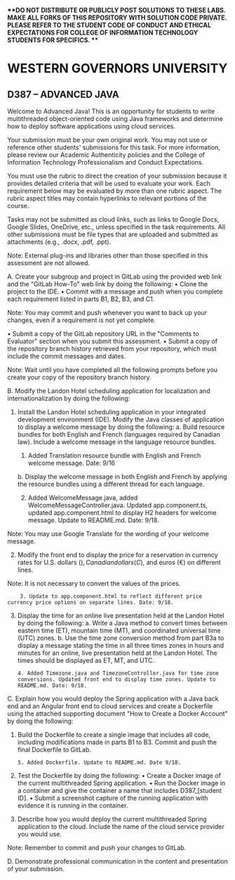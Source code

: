 <strong> **DO NOT DISTRIBUTE OR PUBLICLY POST SOLUTIONS TO THESE LABS. MAKE ALL FORKS OF THIS REPOSITORY WITH SOLUTION CODE PRIVATE. PLEASE REFER TO THE STUDENT CODE OF CONDUCT AND ETHICAL EXPECTATIONS FOR COLLEGE OF INFORMATION TECHNOLOGY STUDENTS FOR SPECIFICS. ** </strong>

# WESTERN GOVERNORS UNIVERSITY 
## D387 – ADVANCED JAVA
Welcome to Advanced Java! This is an opportunity for students to write multithreaded object-oriented code using Java frameworks and determine how to deploy software applications using cloud services.

Your submission must be your own original work. You may not use or reference other students' submissions for this task. For more information, please review our Academic Authenticity policies and the College of Information Technology Professionalism and Conduct Expectations.

You must use the rubric to direct the creation of your submission because it provides detailed criteria that will be used to evaluate your work. Each requirement below may be evaluated by more than one rubric aspect. The rubric aspect titles may contain hyperlinks to relevant portions of the course.

Tasks may not be submitted as cloud links, such as links to Google Docs, Google Slides, OneDrive, etc., unless specified in the task requirements. All other submissions must be file types that are uploaded and submitted as attachments (e.g., .docx, .pdf, .ppt).

Note: External plug-ins and libraries other than those specified in this assessment are not allowed.

A.  Create your subgroup and project in GitLab using the provided web link and the "GitLab How-To" web link by doing the following:
•   Clone the project to the IDE.
•   Commit with a message and push when you complete each requirement listed in parts B1, B2, B3, and C1.

Note: You may commit and push whenever you want to back up your changes, even if a requirement is not yet complete.

•   Submit a copy of the GitLab repository URL in the "Comments to Evaluator" section when you submit this assessment.
•   Submit a copy of the repository branch history retrieved from your repository, which must include the commit messages and dates.

Note: Wait until you have completed all the following prompts before you create your copy of the repository branch history.

B.  Modify the Landon Hotel scheduling application for localization and internationalization by doing the following:
1.   Install the Landon Hotel scheduling application in your integrated development environment (IDE). Modify the Java classes of application to display a welcome message by doing the following:
     a.  Build resource bundles for both English and French (languages required by Canadian law). Include a welcome message in the language resource bundles.

        1. Added Translation resource bundle with English and French welcome message. Date: 9/16

     b.  Display the welcome message in both English and French by applying the resource bundles using a different thread for each language.

        2. Added WelcomeMessage.java, added WelcomeMessageController.java. Updated app.component.ts, updated app.component.html to display H2 headers for welcome message. Update to README.md. Date: 9/18.

Note: You may use Google Translate for the wording of your welcome message.

2.  Modify the front end to display the price for a reservation in currency rates for U.S. dollars ($), Canadian dollars (C$), and euros (€) on different lines.

Note: It is not necessary to convert the values of the prices.

        3. Update to app.component.html to reflect different price currency price options on separate lines. Date: 9/18.

3.  Display the time for an online live presentation held at the Landon Hotel by doing the following:
    a.  Write a Java method to convert times between eastern time (ET), mountain time (MT), and coordinated universal time (UTC) zones.
    b.  Use the time zone conversion method from part B3a to display a message stating the time in all three times zones in hours and minutes for an online, live presentation held at the Landon Hotel. The times should be displayed as ET, MT, and UTC.

        4. Added Timezone.java and TimezoneController.java for time zone conversions. Updated front end to display time zones. Update to README.md. Date: 9/18.     

C.  Explain how you would deploy the Spring application with a Java back end and an Angular front end to cloud services and create a Dockerfile using the attached supporting document "How to Create a Docker Account" by doing the following:
1.  Build the Dockerfile to create a single image that includes all code, including modifications made in parts B1 to B3. Commit and push the final Dockerfile to GitLab.

        5. Added Dockerfile. Update to README.md. Date 9/18.

2.  Test the Dockerfile by doing the following:
    •   Create a Docker image of the current multithreaded Spring application.
    •   Run the Docker image in a container and give the container a name that includes D387_[student ID].
    •   Submit a screenshot capture of the running application with evidence it is running in the container.
3.  Describe how you would deploy the current multithreaded Spring application to the cloud. Include the name of the cloud service provider you would use.

Note: Remember to commit and push your changes to GitLab.

D.  Demonstrate professional communication in the content and presentation of your submission.